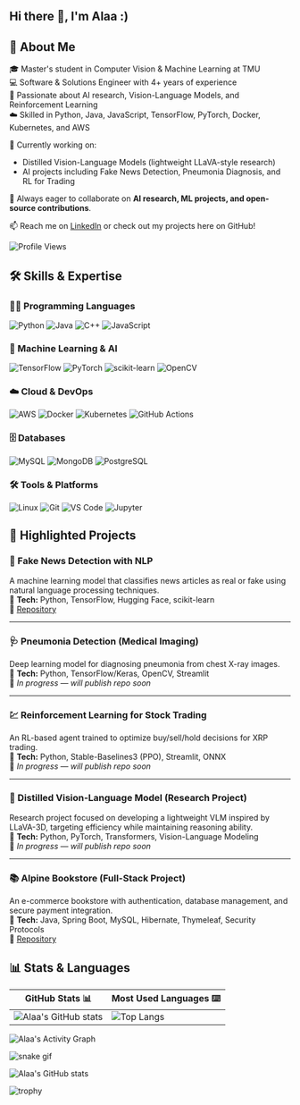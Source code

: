 ## Hi there 👋, I'm Alaa :)

<!--
**alaaasfour/alaaasfour** is a ✨ _special_ ✨ repository because its `README.md` (this file) appears on your GitHub profile.

Here are some ideas to get you started:

- 🔭 I’m currently working on ...
- 🌱 I’m currently learning ...
- 👯 I’m looking to collaborate on ...
- 🤔 I’m looking for help with ...
- 💬 Ask me about ...
- 📫 How to reach me: ...
- 😄 Pronouns: ...
- ⚡ Fun fact: ...
-->
## 📌 About Me
🎓 Master's student in Computer Vision & Machine Learning at TMU  
💻 Software & Solutions Engineer with 4+ years of experience  
🤖 Passionate about AI research, Vision-Language Models, and Reinforcement Learning  
☁️ Skilled in Python, Java, JavaScript, TensorFlow, PyTorch, Docker, Kubernetes, and AWS  

🚀 Currently working on:
- Distilled Vision-Language Models (lightweight LLaVA-style research)  
- AI projects including Fake News Detection, Pneumonia Diagnosis, and RL for Trading  

🌱 Always eager to collaborate on **AI research, ML projects, and open-source contributions**.  

📫 Reach me on [LinkedIn](https://www.linkedin.com/in/alaaasfour/) or check out my projects here on GitHub!

![Profile Views](https://komarev.com/ghpvc/?username=alaaasfour&label=Profile%20views&color=0e75b6&style=flat)

## 🛠 Skills & Expertise
### 👨‍💻 Programming Languages
![Python](https://img.shields.io/badge/Python-3776AB?style=for-the-badge&logo=python&logoColor=white)
![Java](https://img.shields.io/badge/Java-ED8B00?style=for-the-badge&logo=java&logoColor=white)
![C++](https://img.shields.io/badge/C++-00599C?style=for-the-badge&logo=cplusplus&logoColor=white)
![JavaScript](https://img.shields.io/badge/JavaScript-F7DF1E?style=for-the-badge&logo=javascript&logoColor=black)

### 🤖 Machine Learning & AI
![TensorFlow](https://img.shields.io/badge/TensorFlow-FF6F00?style=for-the-badge&logo=tensorflow&logoColor=white)
![PyTorch](https://img.shields.io/badge/PyTorch-EE4C2C?style=for-the-badge&logo=pytorch&logoColor=white)
![scikit-learn](https://img.shields.io/badge/scikit--learn-F7931E?style=for-the-badge&logo=scikitlearn&logoColor=white)
![OpenCV](https://img.shields.io/badge/OpenCV-5C3EE8?style=for-the-badge&logo=opencv&logoColor=white)

### ☁️ Cloud & DevOps
![AWS](https://img.shields.io/badge/AWS-232F3E?style=for-the-badge&logo=amazon-aws&logoColor=white)
![Docker](https://img.shields.io/badge/Docker-2496ED?style=for-the-badge&logo=docker&logoColor=white)
![Kubernetes](https://img.shields.io/badge/Kubernetes-326CE5?style=for-the-badge&logo=kubernetes&logoColor=white)
![GitHub Actions](https://img.shields.io/badge/GitHub%20Actions-2088FF?style=for-the-badge&logo=githubactions&logoColor=white)

### 🗄️ Databases
![MySQL](https://img.shields.io/badge/MySQL-4479A1?style=for-the-badge&logo=mysql&logoColor=white)
![MongoDB](https://img.shields.io/badge/MongoDB-47A248?style=for-the-badge&logo=mongodb&logoColor=white)
![PostgreSQL](https://img.shields.io/badge/PostgreSQL-336791?style=for-the-badge&logo=postgresql&logoColor=white)

### 🛠️ Tools & Platforms
![Linux](https://img.shields.io/badge/Linux-FCC624?style=for-the-badge&logo=linux&logoColor=black)
![Git](https://img.shields.io/badge/Git-F05032?style=for-the-badge&logo=git&logoColor=white)
![VS Code](https://img.shields.io/badge/VS%20Code-0078D4?style=for-the-badge&logo=visualstudiocode&logoColor=white)
![Jupyter](https://img.shields.io/badge/Jupyter-F37626?style=for-the-badge&logo=jupyter&logoColor=white)

## 📂 Highlighted Projects

### 📰 Fake News Detection with NLP
A machine learning model that classifies news articles as real or fake using natural language processing techniques.  
🔹 **Tech:** Python, TensorFlow, Hugging Face, scikit-learn  
🔹 [Repository](https://github.com/alaaasfour/Fake-News-Detection)  

---

### 🩺 Pneumonia Detection (Medical Imaging)
Deep learning model for diagnosing pneumonia from chest X-ray images.  
🔹 **Tech:** Python, TensorFlow/Keras, OpenCV, Streamlit  
🔹 *In progress — will publish repo soon*  

---

### 💹 Reinforcement Learning for Stock Trading
An RL-based agent trained to optimize buy/sell/hold decisions for XRP trading.  
🔹 **Tech:** Python, Stable-Baselines3 (PPO), Streamlit, ONNX  
🔹 *In progress — will publish repo soon*

---

### 🤖 Distilled Vision-Language Model (Research Project)
Research project focused on developing a lightweight VLM inspired by LLaVA-3D, targeting efficiency while maintaining reasoning ability.  
🔹 **Tech:** Python, PyTorch, Transformers, Vision-Language Modeling  
🔹 *In progress — will publish repo soon*  

---

### 📚 Alpine Bookstore (Full-Stack Project)
An e-commerce bookstore with authentication, database management, and secure payment integration.  
🔹 **Tech:** Java, Spring Boot, MySQL, Hibernate, Thymeleaf, Security Protocols  
🔹 [Repository](https://github.com/alaaasfour/Alpine)


## 📊 Stats & Languages

| GitHub Stats 📊 | Most Used Languages ⌨️ |
|-----------------|------------------------|
| ![Alaa's GitHub stats](https://github-readme-stats.vercel.app/api?username=alaaasfour&show_icons=true&theme=radical) | ![Top Langs](https://github-readme-stats.vercel.app/api/top-langs/?username=alaaasfour&layout=compact&theme=radical) |

![Alaa's Activity Graph](https://github-readme-activity-graph.vercel.app/graph?username=alaaasfour&theme=react-dark&hide_border=true)

![snake gif](https://github.com/alaaasfour/alaa-asfour/blob/output/github-contribution-grid-snake.svg)

![Alaa's GitHub stats](https://github-readme-stats.vercel.app/api?username=alaa-asfour&show_icons=true&include_all_commits=true&theme=radical)

![trophy](https://github-profile-trophy.vercel.app/?username=alaa-asfour&theme=onedark&no-frame=true&no-bg=true&margin-w=15)

